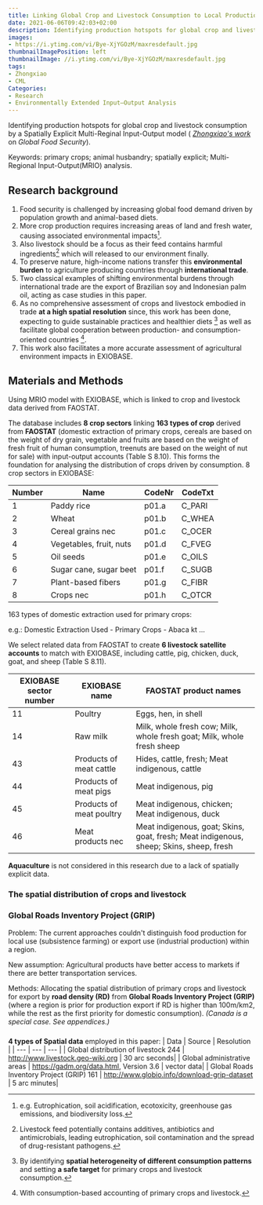 ```yaml
---
title: Linking Global Crop and Livestock Consumption to Local Production Hotspots
date: 2021-06-06T09:42:03+02:00
description: Identifying production hotspots for global crop and livestock consumption by a Spatially Explicit Multi-Reginal Input-Output model
images:
- https://i.ytimg.com/vi/Bye-XjYGOzM/maxresdefault.jpg
thumbnailImagePosition: left
thumbnailImage: //i.ytimg.com/vi/Bye-XjYGOzM/maxresdefault.jpg
tags:
- Zhongxiao
- CML
Categories:
- Research
- Environmentally Extended Input–Output Analysis
---
```


Identifying production hotspots for global crop and livestock consumption by a Spatially Explicit Multi-Reginal Input-Output model ( *[Zhongxiao's work](https://www.sciencedirect.com/science/article/pii/S2211912419300276)* on *Global Food Security*).

Keywords: primary crops; animal husbandry; spatially explicit; Multi-Regional Input-Output(MRIO) analysis.

## Research background

1. Food security is challenged by increasing global food demand driven by population growth and animal-based diets.
2. More crop production requires increasing areas of land and fresh water, causing associated environmental impacts[^1].
3. Also livestock should be a focus as their feed contains harmful ingredients[^2] which will released to our environment finally.
4. To preserve nature, high-income nations transfer this **environmental burden** to agriculture producing countries through **international trade**.
5. Two classical examples of shifting environmental burdens through international trade are the export of Brazilian soy and Indonesian palm oil, acting as case studies in this paper.
6. As no comprehensive assessment of crops and livestock embodied in trade **at a high spatial resolution** since, this work has been done, expecting to guide sustainable practices and healthier diets [^3] as well as facilitate global cooperation between production- and consumption-oriented countries [^4].
7. This work also facilitates a more accurate assessment of agricultural environment impacts in EXIOBASE.

## Materials and Methods

Using MRIO model with EXIOBASE, which is linked to crop and livestock data derived from FAOSTAT.

The database includes **8 crop sectors** linking **163 types of crop** derived from **FAOSTAT** (domestic extraction of primary crops, cereals are based on the weight of dry grain, vegetable and fruits are based on the weight of fresh fruit of human consumption, treenuts are based on the weight of nut for sale) with input-output accounts (Table S 8.10). This forms the
foundation for analysing the distribution of crops driven by consumption.
8 crop sectors in EXIOBASE:

| Number | Name	| CodeNr	| CodeTxt |
| --- | --- | --- | --- |
| 1	| Paddy rice	| p01.a	| C_PARI|
| 2	| Wheat	| p01.b	| C_WHEA|
| 3	| Cereal grains nec	| p01.c	| C_OCER|
| 4	| Vegetables, fruit, nuts	| p01.d	| C_FVEG|
| 5	| Oil seeds	| p01.e	|C_OILS|
| 6	| Sugar cane, sugar beet	| p01.f	| C_SUGB|
| 7	| Plant-based fibers	| p01.g	| C_FIBR|
| 8	| Crops nec	| p01.h	| C_OTCR|

163 types of domestic extraction used for primary crops:

e.g.:
Domestic Extraction Used - Primary Crops - Abaca	kt
...

We select related data from FAOSTAT to create **6 livestock satellite accounts** to match with EXIOBASE, including cattle, pig, chicken, duck, goat, and sheep (Table S 8.11).

|EXIOBASE sector number| EXIOBASE name| FAOSTAT product names|
| --- | --- | --- |
|11 |Poultry |Eggs, hen, in shell|
|14 |Raw milk |Milk, whole fresh cow; Milk, whole fresh goat; Milk, whole fresh sheep|
|43 |Products of meat cattle |Hides, cattle, fresh; Meat indigenous, cattle|
|44 |Products of meat pigs| Meat indigenous, pig|
|45 |Products of meat poultry| Meat indigenous, chicken; Meat indigenous, duck|
|46 |Meat products nec |Meat indigenous, goat; Skins, goat, fresh; Meat indigenous, sheep; Skins, sheep, fresh|


**Aquaculture** is not considered in this research due to a lack of spatially explicit data.

### The spatial distribution of crops and livestock

### Global Roads Inventory Project (GRIP)

Problem: The current approaches couldn't distinguish food production for local use (subsistence farming) or export use (industrial production) within a region.

New assumption: Agricultural products have better access to markets if there are better transportation services.

Methods: Allocating the spatial distribution of primary crops and livestock for export by **road density (RD)** from **Global Roads Inventory Project (GRIP)** (where a region is prior for production export if RD is higher than 100m/km2, while the rest as the first priority for domestic consumption).
*(Canada is a special case. See appendices.)*

###
**4 types of Spatial data** employed in this paper:
| Data	| Source	| Resolution |
| --- | --- | --- |
| Global distribution of livestock 244 | http://www.livestock.geo-wiki.org | 30 arc
seconds|
| Global administrative areas | https://gadm.org/data.html, Version 3.6 | vector data|
| Global Roads Inventory Project (GRIP) 161 | http://www.globio.info/download-grip-dataset | 5 arc minutes|

[^1]: e.g. Eutrophication, soil acidification, ecotoxicity, greenhouse gas emissions, and biodiversity loss.
[^2]: Livestock feed potentially contains additives, antibiotics and antimicrobials, leading eutrophication, soil contamination and the spread of drug-resistant pathogens.
[^3]: By identifying **spatial heterogeneity of different consumption patterns** and setting **a safe target** for primary crops and livestock consumption.
[^4]: With consumption-based accounting of primary crops and livestock.
